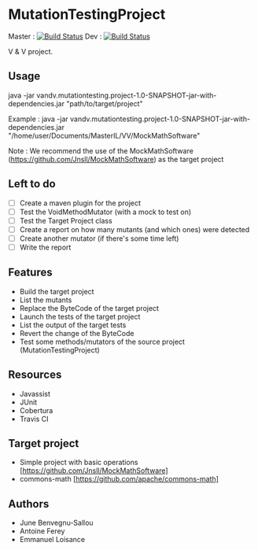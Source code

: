 # MutationTestingProject  
Master : [![Build Status](https://travis-ci.com/Jnsll/MutationTestingProject.svg?token=yEvcBv9NYXmyDfvx1xFm&branch=master)](https://travis-ci.com/Jnsll/MutationTestingProject)
Dev : [![Build Status](https://travis-ci.com/Jnsll/MutationTestingProject.svg?token=yEvcBv9NYXmyDfvx1xFm&branch=dev)](https://travis-ci.com/Jnsll/MutationTestingProject)

V & V project.

## Usage

java -jar vandv.mutationtesting.project-1.0-SNAPSHOT-jar-with-dependencies.jar  "path/to/target/project"

Example : java -jar vandv.mutationtesting.project-1.0-SNAPSHOT-jar-with-dependencies.jar  "/home/user/Documents/MasterIL/VV/MockMathSoftware"

Note : We recommend the use of the MockMathSoftware (https://github.com/Jnsll/MockMathSoftware) as the target project

## Left to do

- [ ] Create a maven plugin for the project
- [ ] Test the VoidMethodMutator (with a mock to test on)
- [ ] Test the Target Project class
- [ ] Create a report on how many mutants (and which ones) were detected
- [ ] Create another mutator (if there's some time left)
- [ ] Write the report

## Features
- Build the target project
- List the mutants
- Replace the ByteCode of the target project
- Launch the tests of the target project
- List the output of the target tests
- Revert the change of the ByteCode
- Test some methods/mutators of the source project (MutationTestingProject) 

## Resources
- Javassist
- JUnit
- Cobertura
- Travis CI

## Target project
- Simple project with basic operations [https://github.com/Jnsll/MockMathSoftware]
- commons-math [https://github.com/apache/commons-math]

## Authors
- June Benvegnu-Sallou
- Antoine Ferey
- Emmanuel Loisance

